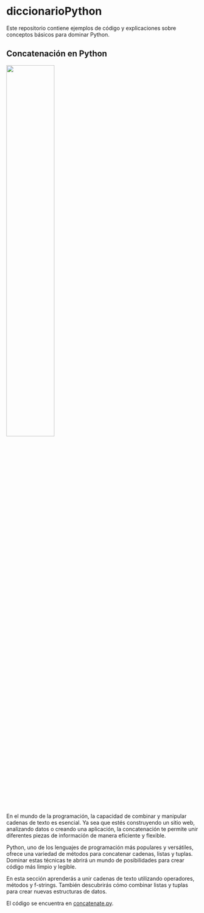 # diccionarioPython
Este repositorio contiene ejemplos de código y explicaciones sobre conceptos básicos para dominar Python.

## Concatenación en Python

<a href="https://www.youtube.com/watch?v=8wlc2KIYVUg"><img src="https://i.ytimg.com/vi/8wlc2KIYVUg/sddefault.jpg" style="height: 50%; width:50%;"/></a>

En el mundo de la programación, la capacidad de combinar y manipular cadenas de texto es esencial. Ya sea que estés construyendo un sitio web, analizando datos o creando una aplicación, la concatenación te permite unir diferentes piezas de información de manera eficiente y flexible.

Python, uno de los lenguajes de programación más populares y versátiles, ofrece una variedad de métodos para concatenar cadenas, listas y tuplas. Dominar estas técnicas te abrirá un mundo de posibilidades para crear código más limpio y legible.

En esta sección aprenderás a unir cadenas de texto utilizando operadores, métodos y f-strings. También descubrirás cómo combinar listas y tuplas para crear nuevas estructuras de datos.

El código se encuentra en [concatenate.py](https://github.com/datajules/diccionarioPython/blob/main/concatenate.py).